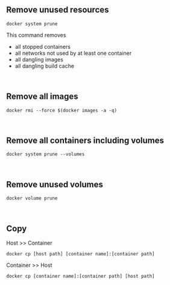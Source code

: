 ## Remove unused resources

```
docker system prune
```

This command removes
  - all stopped containers
  - all networks not used by at least one container
  - all dangling images
  - all dangling build cache

<br/>

## Remove all images

```
docker rmi --force $(docker images -a -q)
```

<br/>


## Remove all containers including volumes

```
docker system prune --volumes
```

<br/>

## Remove unused volumes

```
docker volume prune
```

<br/>

## Copy
Host >> Container
```
docker cp [host path] [container name]:[container path]
```

Container >> Host
```
docker cp [container name]:[container path] [host path]
```
